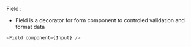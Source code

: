 Field :

  * Field is a decorator for form component to controled validation and format data

```js
<Field component={Input} />
```

